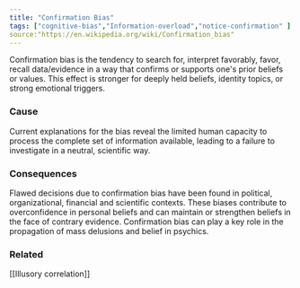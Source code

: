 ```yaml
---
title: "Confirmation Bias"
tags: ["cognitive-bias","Information-overload","notice-confirmation" ]
source:"https://en.wikipedia.org/wiki/Confirmation_bias"
---
```


Confirmation bias is the tendency to search for, interpret favorably, favor, recall data/evidence in a way that confirms or supports one's prior beliefs or values. This effect is stronger for deeply held beliefs, identity topics, or strong emotional triggers.


### Cause

Current explanations for the bias reveal the limited human capacity to process the complete set of information available, leading to a failure to investigate in a neutral, scientific way. 


### Consequences

Flawed decisions due to confirmation bias have been found in political, organizational, financial and scientific contexts. These biases contribute to overconfidence in personal beliefs and can maintain or strengthen beliefs in the face of contrary evidence. Confirmation bias can play a key role in the propagation of mass delusions and belief in psychics.


### Related

[[Illusory correlation]]
